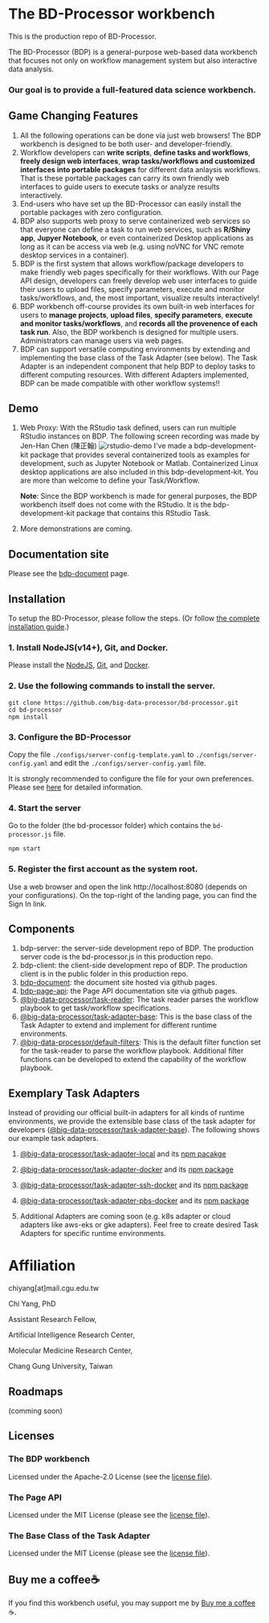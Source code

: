 # The BD-Processor workbench

This is the production repo of BD-Processor.

The BD-Processor (BDP) is a general-purpose web-based data workbench that focuses not only on workflow management system but also interactive data analysis.

### Our goal is to provide a full-featured data science workbench.

## Game Changing Features
1. All the following operations can be done via just web browsers! The BDP workbench is designed to be both user- and developer-friendly.
2. Workflow developers can **write scripts**, **define tasks and workflows**, **freely design web interfaces**, **wrap tasks/workflows and customized interfaces into portable packages** for different data anlaysis workflows. That is these portable packages can carry its own friendly web interfaces to guide users to execute tasks or analyze results interactively.
3. End-users who have set up the BD-Processor can easily install the portable packages with zero configuration.
4. BDP also supports web proxy to serve containerized web services so that everyone can define a task to run web services, such as **R/Shiny app**, **Jupyer Notebook**, or even containerized Desktop applications as long as it can be access via web (e.g. using noVNC for VNC remote desktop services in a container).
5. BDP is the first system that allows workflow/package developers to make friendly web pages specifically for their workflows. With our Page API design, developers can freely develop web user interfaces to guide their users to upload files, specify parameters, execute and monitor tasks/workflows, and, the most important, visualize results interactively!  
6. BDP workbench off-course provides its own built-in web interfaces for users to **manage projects**, **upload files**, **specify parameters**, **execute and monitor tasks/workflows**, and **records all the provenence of each task run**. Also, the BDP workbench is designed for multiple users. Administrators can manage users via web pages.
7. BDP can support versatile computing environments by extending and implementing the base class of the Task Adapter (see below). The Task Adapter is an independent component that help BDP to deploy tasks to different computing resources. With different Adapters implemented, BDP can be made compatible with other workflow systems!!

## Demo
1. Web Proxy: With the RStudio task defined, users can run multiple RStudio instances on BDP. The following screen recording was made by Jen-Han Chen (陳正翰)
![rstudio-demo](https://user-images.githubusercontent.com/1439838/122026141-90386600-cdfc-11eb-9ceb-1e5e8bdbe9ad.gif)
I've made a bdp-development-kit package that provides several containerized tools as examples for development, such as Jupyter Notebook or Matlab.
Containerized Linux desktop applications are also included in this bdp-development-kit. You are more than welcome to define your Task/Workflow.

    **Note**: Since the BDP workbench is made for general purposes, the BDP workbench itself does not come with the RStudio. It is the bdp-development-kit package that contains this RStudio Task.

2. More demonstrations are coming.


## Documentation site

Please see the [bdp-document](https://big-data-processor.github.io/bdp-document/) page.


## Installation
To setup the BD-Processor, please follow the steps. (Or follow [the complete installation guide](https://big-data-processor.github.io/bdp-document/installation.html).)
### 1. Install NodeJS(v14+), Git, and Docker.
Please install the [NodeJS](https://nodejs.org/), [Git](https://git-scm.com/), and [Docker](https://www.docker.com/).

### 2. Use the following commands to install the server.
```
git clone https://github.com/big-data-processor/bd-processor.git
cd bd-processor
npm install
```

### 3. Configure the BD-Processor
Copy the file `./configs/server-config-template.yaml` to `./configs/server-config.yaml` and edit the `./configs/server-config.yaml` file.

It is strongly recommended to configure the file for your own preferences. Please see [here](https://big-data-processor.github.io/bdp-document/installation.html#configure-the-mongo-database-connection) for detailed information.

### 4. Start the server
Go to the folder (the bd-processor folder) which contains the `bd-processor.js` file.
```
npm start
```

### 5. Register the first account as the system root.
Use a web browser and open the link http://localhost:8080 (depends on your configurations).
On the top-right of the landing page, you can find the Sign In link.


## Components
1. bdp-server: the server-side development repo of BDP. The production server code is the bd-processor.js in this production repo.
2. bdp-client: the client-side development repo of BDP. The production client is in the public folder in this production repo. 
3. [bdp-document](https://big-data-processor.github.io/bdp-document/): the document site hosted via github pages.
4. [bdp-page-api](https://big-data-processor.github.io/bdp-page-api/): the Page API documentation site via github pages.
5. [@big-data-processor/task-reader](https://www.npmjs.com/package/@big-data-processor/task-reader): The task reader parses the workflow playbook to get task/workflow specifications.
6. [@big-data-processor/task-adapter-base](https://big-data-processor.github.io/task-adapter-base/): This is the base class of the Task Adapter to extend and implement for different runtime environments.
7. [@big-data-processor/default-filters](https://github.com/big-data-processor/default-filters): This is the default filter function set for the task-reader to parse the workflow playbook. Additional filter functions can be developed to extend the capability of the workflow playbook.

## Exemplary Task Adapters
Instead of providing our official built-in adapters for all kinds of runtime environments, we provide the extensible base class of the task adapter for developers ([@big-data-processor/task-adapter-base](https://big-data-processor.github.io/task-adapter-base/)).
The following shows our example task adapters.

1. [@big-data-processor/task-adapter-local](https://github.com/big-data-processor/task-adapter-local) and its [npm pacakge](https://www.npmjs.com/package/@big-data-processor/task-adapter-local)
2. [@big-data-processor/task-adapter-docker](https://github.com/big-data-processor/task-adapter-docker) and its [npm package](https://www.npmjs.com/package/@big-data-processor/task-adapter-docker)
3. [@big-data-processor/task-adapter-ssh-docker](https://github.com/big-data-processor/task-adapter-ssh-docker) and its [npm package](https://www.npmjs.com/package/@big-data-processor/task-adapter-ssh-docker)
4. [@big-data-processor/task-adapter-pbs-docker](https://github.com/big-data-processor/task-adapter-pbs-docker) and its [npm package](https://www.npmjs.com/package/@big-data-processor/task-adapter-pbs-docker)

5. Additional Adapters are coming soon (e.g. k8s adapter or cloud adapters like aws-eks or gke adapters). Feel free to create desired Task Adapters for specific runtime environments.

# Affiliation
chiyang[at]mail.cgu.edu.tw

Chi Yang, PhD

Assistant Research Fellow,

Artificial Intelligence Research Center,

Molecular Medicine Research Center, 

Chang Gung University, Taiwan


## Roadmaps
(comming soon)

## Licenses

### The BDP workbench
Licensed under the Apache-2.0 License (see the [license file](https://github.com/big-data-processor/bd-processor/blob/master/LICENSE)).

### The Page API
Licensed under the MIT License (please see the [license file](https://github.com/big-data-processor/bdp-page-api/blob/master/LICENSE)).

### The Base Class of the Task Adapter
Licensed under the MIT License (please see the [license file](https://github.com/big-data-processor/task-adapter-base/blob/master/LICENSE)).


## Buy me a coffee☕
If you find this workbench useful, you may support me by [Buy me a coffee](https://www.buymeacoffee.com/chiyang)☕. 
